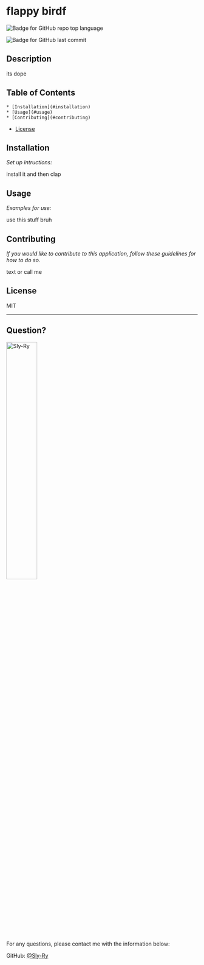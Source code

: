# flappy birdf

  ![Badge for GitHub repo top language](http://img.shields.io/github/languages/top/Sly-Ry/undefined?style=flat&logo=appveyor)

  ![Badge for GitHub last commit](https://img.shields.io/github/last-commit/Sly-Ry/undefined?style=flat&logo=appveyor)

  ## Description 
  
  its dope
  
  ## Table of Contents
    * [Installation](#installation)
    * [Usage](#usage)
    * [Contributing](#contributing)
  * [License](#license)
  ## Installation

  *Set up intructions:*

  install it and then clap
  ## Usage 

  *Examples for use:*
  
  use this stuff bruh

  ## Contributing
  
  *If you would like to contribute to this application, follow these guidelines for how to do so.*

  text or call me

  ## License

  MIT
  
  ---
  
  ## Question?
  
  <img src="https://avatars.githubusercontent.com/u/93052960?v=4" alt="Sly-Ry" width="40%" />
  
  For any questions, please contact me with the information below:
 
  GitHub: [@Sly-Ry](https://api.github.com/users/Sly-Ry)
  
 
